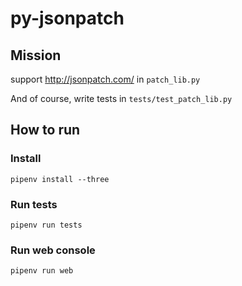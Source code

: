 # py-jsonpatch

## Mission
support http://jsonpatch.com/ in `patch_lib.py`

And of course, write tests in `tests/test_patch_lib.py`

## How to run
### Install
```
pipenv install --three
```
### Run tests
```
pipenv run tests
```
### Run web console
```
pipenv run web
```
